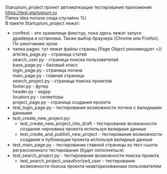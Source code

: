 Starupium_project проект автоматизации тестирования приложения https://test.startupium.ru<br>
Папка idea попала сюда случайно %)<br>
В пакете Startupium_project лежат:
- conftest - это хранилище фикстур, пока здесь лежат запуск драйвера и остановка. Также выбор браузера (Chrome или Firefox). По умолчанию хром.<br>
- папка pages: тут лежат файлы страниц (Page Object рекомендует =))<br>
   articles_page.py - страница статей<br>
   search_user.py - страница поиска пользователей<br>
   base_page.py - базовый класс<br>
   login_page.py - страница логина<br>
   main_page.py - главная страница<br>
   search_project.py - страница поиска проектов<br>
   footer.py - футер<br>
   header.py -  хедер<br>
   locators.py - селекторы<br>
   project_page.py - страница создания проекта<br>
- test_login_page.py - тестирование возможности логина с валидными данными
- test_create_new_project.py:<br>
     - test_create_new_project_into_draft - тестирование возможности создания черновика проекта используя валидные данные
     - test_create_and_publish_new_project - тестирование возможности создания и публикации проекта используя валидные данные 
- test_main_page.py - тестирование главной страницы из тест-сьюта регрессионного тестирования (будет пополняться)<br>
- test_search_project.py - тестирование возможности поиска проекта<br>
     - test_search_project_unauthorized_user - тестирование возможности поиска проекта неавторизованным пользователем
     
   
